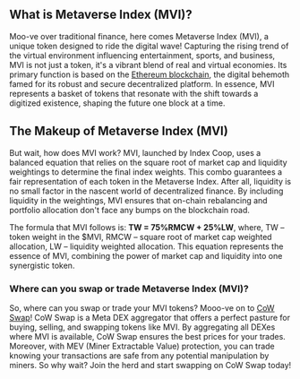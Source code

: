<h2>What is Metaverse Index (MVI)?</h2>
<p>Moo-ve over traditional finance, here comes Metaverse Index (MVI), a unique token designed to ride the digital wave! Capturing the rising trend of the virtual environment influencing entertainment, sports, and business, MVI is not just a token, it's a vibrant blend of real and virtual economies. Its primary function is based on the <a href="https://en.wikipedia.org/wiki/Ethereum" rel="nofollow noreferrer noopener" target="_blank">Ethereum blockchain</a>, the  digital behemoth famed for its robust and secure decentralized platform. In essence, MVI represents a basket of tokens that resonate with the shift towards a digitized existence, shaping the future one block at a time.</p>

<h2>The Makeup of Metaverse Index (MVI)</h2>
<p>But wait, how does MVI work? MVI, launched by Index Coop, uses a balanced equation that relies on the square root of market cap and liquidity weightings to determine the final index weights. This combo guarantees a fair representation of each token in the Metaverse Index. After all, liquidity is no small factor in the nascent world of decentralized finance. By including liquidity in the weightings, MVI ensures that on-chain rebalancing and portfolio allocation don't face any bumps on the blockchain road.</p>

<p>The formula that MVI follows is: 
<b>TW = 75%RMCW + 25%LW</b>, where, 
TW – token weight in the $MVI, 
RMCW – square root of market cap weighted allocation, 
LW – liquidity weighted allocation. 
This equation represents the essence of MVI, combining the power of market cap and liquidity into one synergistic token.</p>

<h3>Where can you swap or trade Metaverse Index (MVI)?</h3>
<p>So, where can you swap or trade your MVI tokens? Mooo-ve on to <a href="https://swap.cow.fi/" rel="noopener" target="_blank">CoW Swap</a>! CoW Swap is a Meta DEX aggregator that offers a perfect pasture for buying, selling, and swapping tokens like MVI. By aggregating all DEXes where MVI is available, CoW Swap ensures the best prices for your trades. Moreover, with MEV (Miner Extractable Value) protection, you can trade knowing your transactions are safe from any potential manipulation by miners. So why wait? Join the herd and start swapping on CoW Swap today!</p>